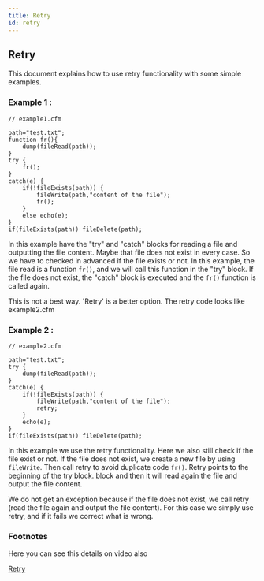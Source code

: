 ```yaml
---
title: Retry
id: retry
---
```

## Retry ##

This document explains how to use retry functionality with some simple examples.



### Example 1 : ###

```luceescript
// example1.cfm

path="test.txt";
function fr(){
	dump(fileRead(path));
}
try {
	fr();
}
catch(e) {
	if(!fileExists(path)) {
		fileWrite(path,"content of the file");
		fr();
	}
	else echo(e);
}
if(fileExists(path)) fileDelete(path);

```

In this example have the "try" and "catch" blocks for reading a file and outputting the file content. Maybe that file does not exist in every case. So we have to checked in advanced if the file exists or not. In this example, the file read is a function ``fr()``, and we will call this function in the "try" block. If the file does not exist, the "catch" block is executed and the ``fr()`` function is called again.

This is not a best way. 'Retry' is a better option. The retry code looks like example2.cfm


### Example 2 : ###

```luceescript
// example2.cfm

path="test.txt";
try {
	dump(fileRead(path));
}
catch(e) {
	if(!fileExists(path)) {
		fileWrite(path,"content of the file");
		retry;
	}
	echo(e);
}
if(fileExists(path)) fileDelete(path);

```

In this example we use the retry functionality. Here we also still check if the file exist or not. If the file does not exist, we create a new file by using ``fileWrite``. Then call retry to avoid duplicate code ``fr()``. Retry points to the beginning of the try block.  block and then it will read again the file and output the file content. 

We do not get an exception because if the file does not exist, we call retry (read the file again and output the file content). For this case we simply use retry, and if it fails we correct what is wrong.


### Footnotes ###

Here you can see this details on video also

[Retry](https://youtu.be/zA9aAAimkk8)